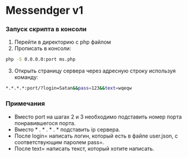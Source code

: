 # Messendger v1

### Запуск скрипта в консоли
  1. Перейти в директорию с php файлом
  2. Прописать в консоли: 
```bash
php -S 0.0.0.0:port ms.php
```
  3. Открыть страницу сервера через адресную строку используя команду:
```bash
*.*.*.*:port/?login=Satan&&pass=123&&text=wqeqw
```

### Примечания
  - Вместо port на шагах 2 и 3 необходимо подставить номер порта понравившегося порта.
  - Вместо * . * . * . * подставить ip сервера.
  - После login= написать логин, который есть в файле user.json, с соответствующим паролем pass=.
  - После text= написать текст, который хотите написать.
